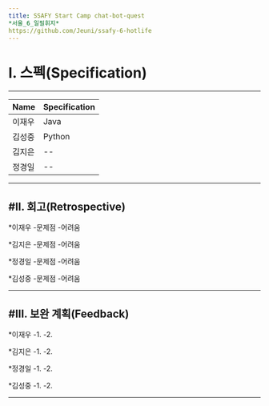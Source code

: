 ```yaml
---
title: SSAFY Start Camp chat-bot-quest
*서울_6_일필휘지*
https://github.com/Jeuni/ssafy-6-hotlife
---
```


# I. 스펙(Specification)
--------------------------

|Name|Specification|
|------|-----------|
|이재우|Java|
|김성중|Python|
|김지은|--|
|정경일|--|

--------------------------

#II. 회고(Retrospective)
--------------------------

*이재우
 -문제점
 -어려움

*김지은
 -문제점
 -어려움

*정경일
 -문제점
 -어려움
 
*김성중
 -문제점
 -어려움
 
--------------------------

#III. 보완 계획(Feedback)
--------------------------

*이재우
 -1.
 -2.

*김지은
 -1.
 -2.

*정경일
 -1.
 -2.
 
*김성중
 -1.
 -2.
 
--------------------------


